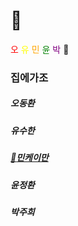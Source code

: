 # 🙌
<span style="color:red"> 오 </span>
<span style="color:yellow"> 유 </span>
<span style="color:orange"> 민 </span>
<span style="color:green"> 윤 </span>
<span style="color:purple"> 박 </span>
🙌 

### 집에가조

##### 오동환  
##### 유수한  
##### [:tada:민케이만](members/Min.md) 
##### 윤정환  
##### 박주희   



